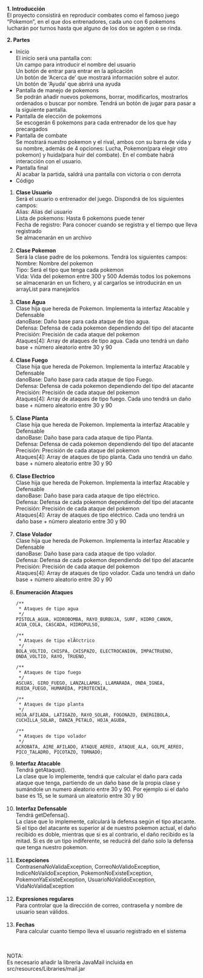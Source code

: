 <b>1. Introducción</b></br>
El proyecto consistirá en reproducir combates como el famoso juego “Pokemon”, en el que dos entrenadores, cada uno con 6 pokemons lucharán por turnos hasta que alguno de los dos se agoten o se rinda.

<b>2. Partes</b>
<ul>
<li>Inicio</li>
El inicio será una pantalla con:</br>
Un campo para introducir el nombre del usuario</br>
Un botón de entrar para entrar en la aplicación</br>
Un botón de ‘Acerca de’ que mostrará información sobre el autor.</br>
Un botón de ‘Ayuda’ que abrirá una ayuda</br>
<li>Pantalla de manejo de pokemons</li>
Se podrán añadir nuevos pokemons, borrar, modificarlos, mostrarlos ordenados o buscar por nombre. Tendrá un botón de jugar para pasar a la siguiente pantalla.</br>
<li>Pantalla de elección de pokemons</li>
Se escogerán 6 pokemons para cada entrenador de los que hay precargados
<li>Pantalla de combate</li>
Se mostrará nuestro pokemon y el rival, ambos con su barra de vida y su nombre, además de 4 opciones: Lucha, Pokemon(para elegir otro pokemon) y huida(para huir del combate).
En el combate habrá interacción con el usuario.
<li>Pantalla final</li>
Al acabar la partida, saldrá una pantalla con victoria o con derrota

<li>Código</li>
</ul>
<ol>
<li><b>Clase Usuario</b></li>
Será el usuario o entrenador del juego. Dispondrá de los siguientes campos:</br>
Alias: Alias del usuario</br>
Lista de pokemons: Hasta 6 pokemons puede tener</br>
Fecha de registro: Para conocer cuando se registra y el tiempo que lleva registrado</br>
Se almacenarán en un archivo</br></br>
<li><b>Clase Pokemon</b></li>
Será la clase padre de los pokemons. Tendrá los siguientes campos:</br>
Nombre: Nombre del pokemon</br>
Tipo: Será el tipo que tenga cada pokemon</br>
Vida: Vida del pokemon entre 300 y 500
Además todos los pokemons se almacenarán en un fichero, y al cargarlos se introducirán en un arrayList para manejarlos</br></br>

<li><b>Clase Agua</b></li>
Clase hija que hereda de Pokemon. Implementa la interfaz Atacable y Defensable</br>
danoBase: Daño base para cada ataque de tipo agua.</br>
Defensa: Defensa de cada pokemon dependiendo del tipo del atacante</br>
Precisión: Precisión de cada ataque del pokemon</br>
Ataques[4]: Array de ataques de tipo agua. Cada uno tendrá un daño base + número aleatorio entre 30 y 90</br></br>
<li><b>Clase Fuego</b></li>
Clase hija que hereda de Pokemon. Implementa la interfaz Atacable y Defensable</br>
danoBase: Daño base para cada ataque de tipo Fuego.</br>
Defensa: Defensa de cada pokemon dependiendo del tipo del atacante</br>
Precisión: Precisión de cada ataque del pokemon</br>
Ataques[4]: Array de ataques de tipo fuego. Cada uno tendrá un daño base + número aleatorio entre 30 y 90</br></br>

<li><b>Clase Planta</b></li>
Clase hija que hereda de Pokemon. Implementa la interfaz Atacable y Defensable</br>
danoBase: Daño base para cada ataque de tipo Planta.</br>
Defensa: Defensa de cada pokemon dependiendo del tipo del atacante</br>
Precisión: Precisión de cada ataque del pokemon</br>
Ataques[4]: Array de ataques de tipo planta. Cada uno tendrá un daño base + número aleatorio entre 30 y 90</br></br>

<li><b>Clase Electrico</b></li>
Clase hija que hereda de Pokemon. Implementa la interfaz Atacable y Defensable</br>
danoBase: Daño base para cada ataque de tipo eléctrico.</br>
Defensa: Defensa de cada pokemon dependiendo del tipo del atacante</br>
Precisión: Precisión de cada ataque del pokemon</br>
Ataques[4]: Array de ataques de tipo eléctrico. Cada uno tendrá un daño base + número aleatorio entre 30 y 90</br></br>

<li><b>Clase Volador</b></li>
Clase hija que hereda de Pokemon. Implementa la interfaz Atacable y Defensable</br>
danoBase: Daño base para cada ataque de tipo volador.</br>
Defensa: Defensa de cada pokemon dependiendo del tipo del atacante</br>
Precisión: Precisión de cada ataque del pokemon</br>
Ataques[4]: Array de ataques de tipo volador. Cada uno tendrá un daño base + número aleatorio entre 30 y 90</br></br>

<li><b>Enumeración Ataques</b></li>

    /**
     * Ataques de tipo agua
     */
    PISTOLA_AGUA, HIDROBOMBA, RAYO_BURBUJA, SURF, HIDRO_CANON, ACUA_COLA, CASCADA, HIDROPULSO,
 
    /**
     * Ataques de tipo elÃ©ctrico
     */
    BOLA_VOLTIO, CHISPA, CHISPAZO, ELECTROCANION, IMPACTRUENO, ONDA_VOLTIO, RAYO, TRUENO,
 
    /**
     * Ataques de tipo fuego
     */
    ASCUAS, GIRO_FUEGO, LANZALLAMAS, LLAMARADA, ONDA_IGNEA, RUEDA_FUEGO, HUMAREDA, PIROTECNIA,
 
    /**
     * Ataques de tipo planta
     */
    HOJA_AFILADA, LATIGAZO, RAYO_SOLAR, FOGONAZO, ENERGIBOLA, CUCHILLA_SOLAR, DANZA_PETALO, HOJA_AGUDA,
 
    /**
     * Ataques de tipo volador
     */
    ACROBATA, AIRE_AFILADO, ATAQUE_AEREO, ATAQUE_ALA, GOLPE_AEREO, PICO_TALADRO, PICOTAZO, TORNADO;
 

<li><b>Interfaz Atacable</b></li>
Tendrá getAtaque().</br>
La clase que lo implemente, tendrá que calcular el daño para cada ataque que tenga, partiendo de un daño base de la propia clase y sumándole un numero aleatorio entre 30 y 90. Por ejemplo si el daño base es 15, se le sumará un aleatorio entre 30 y 90</br></br>
<li><b>Interfaz Defensable</b></li>
Tendrá getDefensa().</br>
La clase que lo implemente, calculará la defensa según el tipo atacante. Si el tipo del atacante es superior al de nuestro pokemon actual, el daño recibido es doble, mientras que si es al contrario, el daño recibido es la mitad. Si es de un tipo indiferente, se reducirá del daño solo la defensa que tenga nuestro pokemon.</br></br>
<li><b>Excepciones</b></li>
ContrasenaNoValidaException, CorreoNoValidoException, IndiceNoValidoException, PokemonNoExisteException, PokemonYaExisteException, UsuarioNoValidoException, VidaNoValidaException</br></br>
<li><b>Expresiones regulares</b></li>
Para controlar que la dirección de correo, contraseña y nombre de usuario sean válidos.</br></br>
<li><b>Fechas</b></li>
Para calcular cuanto tiempo lleva el usuario registrado en el sistema
</ol>
<br><br>
NOTA:<br>
Es necesario añadir la librería JavaMail incluida en src/resources/Libraries/mail.jar
